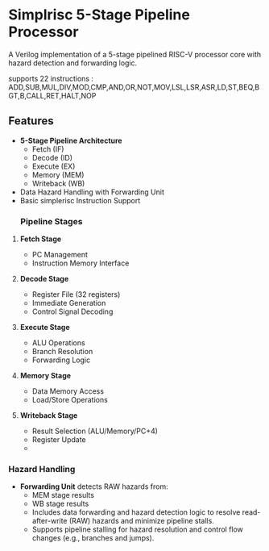 # Simplrisc 5-Stage Pipeline Processor

A Verilog implementation of a 5-stage pipelined RISC-V processor core with hazard detection and forwarding logic.

supports 22 instructions : ADD,SUB,MUL,DIV,MOD,CMP,AND,OR,NOT,MOV,LSL,LSR,ASR,LD,ST,BEQ,BGT,B,CALL,RET,HALT,NOP

## Features

- **5-Stage Pipeline Architecture**
  - Fetch (IF)
  - Decode (ID)
  - Execute (EX)
  - Memory (MEM)
  - Writeback (WB)
- Data Hazard Handling with Forwarding Unit
- Basic simplerisc Instruction Support
  ### Pipeline Stages

1. **Fetch Stage**
   - PC Management
   - Instruction Memory Interface

2. **Decode Stage**
   - Register File (32 registers)
   - Immediate Generation
   - Control Signal Decoding

3. **Execute Stage**
   - ALU Operations
   - Branch Resolution
   - Forwarding Logic

4. **Memory Stage**
   - Data Memory Access
   - Load/Store Operations

5. **Writeback Stage**
   - Result Selection (ALU/Memory/PC+4)
   - Register Update
   - 
### Hazard Handling

- **Forwarding Unit** detects RAW hazards from:
  - MEM stage results
  - WB stage results
  - Includes data forwarding and hazard detection logic to resolve read-after-write (RAW) hazards and minimize pipeline stalls.
  - Supports pipeline stalling for hazard resolution and control flow changes (e.g., branches and jumps).
